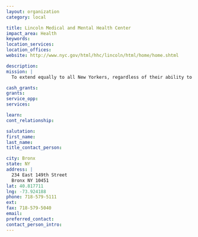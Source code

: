 ```yaml
---
layout: organization
category: local

title: Lincoln Medical and Mental Health Center
impact_area: Health
keywords: 
location_services: 
location_offices: 
website: http://www.nyc.gov/html/hhc/lincoln/html/home/home.shtml

description: 
mission: |
  To extend equally to all New Yorkers, regardless of their ability to pay, comprehensive health services of the highest quality in an atmosphere of humane care, dignity and respect; To promote and protect, as both innovator and advocate, the health, welfare and safety of the people of the City of New York.

cash_grants: 
grants: 
service_opp: 
services: 

learn: 
cont_relationship: 

salutation: 
first_name: 
last_name: 
title_contact_person: 

city: Bronx
state: NY
address: |
  234 East 149th Street  
  Bronx NY 10451
lat: 40.817711
lng: -73.924188
phone: 718-579-5111
ext: 
fax: 718-579-5040
email: 
preferred_contact: 
contact_person_intro: 
---
```

